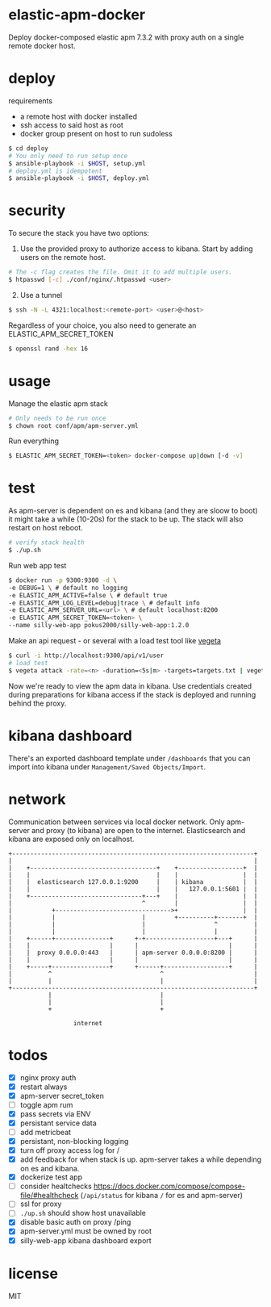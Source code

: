 # elastic-apm-docker
Deploy docker-composed elastic apm 7.3.2 with proxy auth on a single remote docker host.

# deploy
requirements
- a remote host with docker installed
- ssh access to said host as root
- docker group present on host to run sudoless

```bash
$ cd deploy
# You only need to run setup once
$ ansible-playbook -i $HOST, setup.yml
# deploy.yml is idempotent
$ ansible-playbook -i $HOST, deploy.yml
```

# security
To secure the stack you have two options:
1. Use the provided proxy to authorize access to kibana. Start by adding users on the remote host.
```bash
# The -c flag creates the file. Omit it to add multiple users.
$ htpasswd [-c] ./conf/nginx/.htpasswd <user>
```
2. Use a tunnel
```bash
$ ssh -N -L 4321:localhost:<remote-port> <user>@<host>
```

Regardless of your choice, you also need to generate an ELASTIC_APM_SECRET_TOKEN

```bash
$ openssl rand -hex 16
```

# usage
Manage the elastic apm stack

```bash
# Only needs to be run once
$ chown root conf/apm/apm-server.yml
```
Run everything
```bash
$ ELASTIC_APM_SECRET_TOKEN=<token> docker-compose up|down [-d -v]
```

# test
As apm-server is dependent on es and kibana (and they are sloow to boot) it might take a while (10-20s) for the stack to be up. The stack will also restart on host reboot.

```bash
# verify stack health
$ ./up.sh
```

Run web app test
```bash
$ docker run -p 9300:9300 -d \
-e DEBUG=1 \ # default no logging
-e ELASTIC_APM_ACTIVE=false \ # default true
-e ELASTIC_APM_LOG_LEVEL=debug|trace \ # default info
-e ELASTIC_APM_SERVER_URL=<url> \ # default localhost:8200
-e ELASTIC_APM_SECRET_TOKEN=<token> \
--name silly-web-app pokus2000/silly-web-app:1.2.0
```

Make an api request - or several with a load test tool like [vegeta](https://github.com/tsenart/vegeta)
```bash
$ curl -i http://localhost:9300/api/v1/user
# load test
$ vegeta attack -rate=<n> -duration=<5s|m> -targets=targets.txt | vegeta report
```

Now we're ready to view the apm data in kibana. Use credentials created during preparations for kibana access if the stack is deployed and running behind the proxy.

# kibana dashboard
There's an exported dashboard template under `/dashboards` that you can import into kibana under `Management/Saved Objects/Import`.

# network
Communication between services via local docker network. Only apm-server and proxy (to kibana) are open to the internet. Elasticsearch and kibana are exposed only on localhost.

```
+-------------------------------------------------------------------+
|                                                                   |
|    +-----------------------------------+    +------------------+  |
|    |                                   |    |                  |  |
|    |  elasticsearch 127.0.0.1:9200     |    | kibana           |  |
|    |                                   |    |   127.0.0.1:5601 |  |
|    +-------------------------------+---+    |                  |  |
|                                    ^        |                  |  |
|           +-------------------------------->+                  |  |
|           |                        |        +----------+-------+  |
|           |                        |                   ^          |
|           |                        |                   |          |
|    +------+---------------+      +-+-------------------+---+      |
|    |                      |      |                         |      |
|    |  proxy 0.0.0.0:443   |      | apm-server 0.0.0.0:8200 |      |
|    |                      |      |                         |      |
|    +-----+----------------+      +------+------------------+      |
|          ^                              ^                         |
|          |                              |                         |
+-------------------------------------------------------------------+
           |                              |
           |                              |
           +                              +

                  internet

```

# todos
- [x] nginx proxy auth
- [x] restart always
- [x] apm-server secret_token
- [ ] toggle apm rum
- [x] pass secrets via ENV
- [x] persistant service data
- [ ] add metricbeat
- [x] persistant, non-blocking logging
- [x] turn off proxy access log for /
- [x] add feedback for when stack is up. apm-server takes a while depending on es and kibana.
- [x] dockerize test app
- [ ] consider healtchecks https://docs.docker.com/compose/compose-file/#healthcheck (`/api/status` for kibana `/` for es and apm-server)
- [ ] ssl for proxy
- [ ] `./up.sh` should show host unavailable
- [x] disable basic auth on proxy /ping
- [x] apm-server.yml must be owned by root
- [x] silly-web-app kibana dashboard export

# license
MIT
